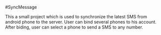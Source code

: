 #SyncMessage

This a small project which is used to synchronize the latest SMS from android phone to the server. User can bind several phones to his account. After biding, user can select a phone to send a SMS to any number.

